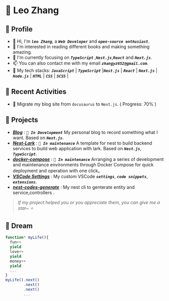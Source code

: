 # 🦁 Leo Zhang


## 🍗 Profile

- 👋 Hi, I'm _**`leo Zhang`**_, a _**`Web Developer`**_ and _**`open-source enthusiast`**_.
- 📖 I'm interested in reading different books and making something amazing.
- 🌱 I'm currently focusing on  _**`TypeScript`**_ ,_**`Nest.js`**_,_**`React`**_ and _**`Next.js`**_.
- 📫 You can also contact me with my email _**`zhangyz652@gmail.com`**_.
- 💪 My tech stacks: _**`JavaScript`**_ | _**`TypeScript`**_ |_**`Nest.js`**_ | _**`React`**_ | _**`Next.js`**_ |  _**`Node.js`**_ | _**`HTML`**_ | _**`CSS`**_ | _**`SCSS`**_ |

## 🌱 Recent Activities

- 🚀 Migrate my blog site from `docusaurus` to `Next.js`. ( Progress: 70% )

## 🦄 Projects

- _**[Blog](https://wiki-ylyt.vercel.app/)**_ : _**`🚧 In Development`**_ My personal blog to record something what I want. Based on _**`Next.js`**_.
- _**[Nest-Lark](https://github.com/zyz199/nest-lark)**_ : _**`🚀 In maintenance`**_ A template for nest to build backend services to build  web application with lark. Based on _**`Nest.js`**_, _**`TypeScript`**_.
- _**[docker-compose](https://github.com/zyz199/docker-compose)**_ : _**`🚀 In maintenance`**_ Arranging a series of development and maintenance environments through Docker Compose for quick deployment and operation with one click。
- _**[VSCode Settings](https://github.com/zyz199/vscode-settings)**_ : My custom VSCode _**`settings`**_, _**`code snippets`**_, _**`extensions`**_.
- _**[nest-codes-generate](https://github.com/zyz199/nest-codes-generate)**_ : My nest cli to genterate entity and service,controllers .

> _If my project helped you or you appreciate them, you can give me a star~ ⭐_


## 💫 Dream

```typescript
function* myLife(){
  fun++
  yield
  love++
  yield
  money++
  yield
  ...
}
myLife().next()
        .next()
        .next()
        ...
```

